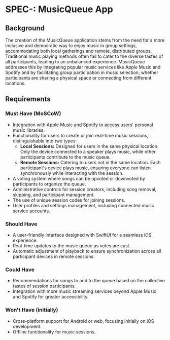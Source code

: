 # SPEC-<n>: MusicQueue App

## Background

The creation of the MusicQueue application stems from the need for a more inclusive and democratic way to enjoy music in group settings, accommodating both local gatherings and remote, distributed groups. Traditional music playing methods often fail to cater to the diverse tastes of all participants, leading to an unbalanced experience. MusicQueue addresses this by integrating popular music services like Apple Music and Spotify and by facilitating group participation in music selection, whether participants are sharing a physical space or connecting from different locations.

## Requirements

### Must Have (MoSCoW)
- Integration with Apple Music and Spotify to access users' personal music libraries.
- Functionality for users to create or join real-time music sessions, distinguishable into two types:
  - **Local Sessions:** Designed for users in the same physical location. Only the device connected to a speaker plays music, while other participants contribute to the music queue.
  - **Remote Sessions:** Catering to users not in the same location. Each participant's device plays music, ensuring everyone can listen synchronously while interacting with the session.
- A voting system where songs can be upvoted or downvoted by participants to organize the queue.
- Administrative controls for session creators, including song removal, skipping, and participant management.
- The use of unique session codes for joining sessions.
- User profiles and settings management, including connected music service accounts.

### Should Have
- A user-friendly interface designed with SwiftUI for a seamless iOS experience.
- Real-time updates to the music queue as votes are cast.
- Automatic adjustment of playback to ensure synchronization across all participant devices in remote sessions.

### Could Have
- Recommendations for songs to add to the queue based on the collective tastes of session participants.
- Integration with more music streaming services beyond Apple Music and Spotify for greater accessibility.

### Won't Have (initially)
- Cross-platform support for Android or web, focusing initially on iOS development.
- Offline functionality for music sessions.

